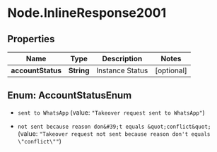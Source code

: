 # Node.InlineResponse2001

## Properties

Name | Type | Description | Notes
------------ | ------------- | ------------- | -------------
**accountStatus** | **String** | Instance Status | [optional] 



## Enum: AccountStatusEnum


* `sent to WhatsApp` (value: `"Takeover request sent to WhatsApp"`)

* `not sent because reason don&#39;t equals &quot;conflict&quot;` (value: `"Takeover request not sent because reason don't equals \"conflict\""`)




